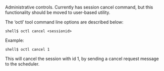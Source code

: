 Administrative controls.  Currently has session cancel command, but this functionality should be moved to user-based utility.

The ‘octl’ tool command line options are described below:
```
shell$ octl cancel <sessionid>
```

Example:
```
shell$ octl cancel 1
```

This will cancel the session with id 1, by sending a cancel request message to the scheduler.
